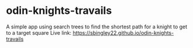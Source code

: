 # odin-knights-travails
A simple app using search trees to find the shortest path for a knight to get to a target square
Live link:
https://sbingley22.github.io/odin-knights-travails
